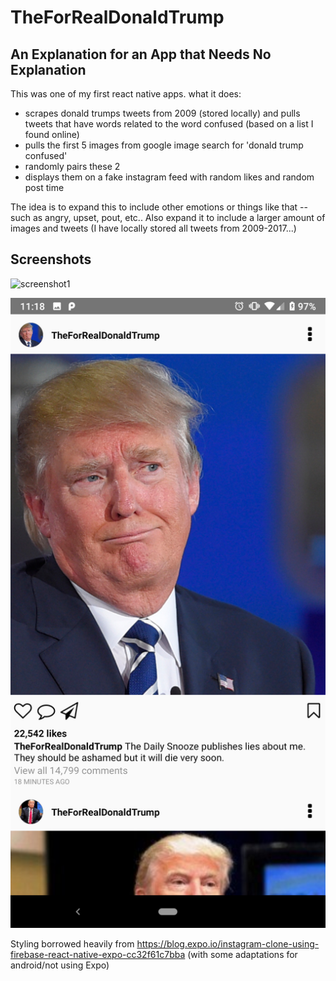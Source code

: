 # TheForRealDonaldTrump

## An Explanation for an App that Needs No Explanation

This was one of my first react native apps. what it does:

- scrapes donald trumps tweets from 2009 (stored locally) and pulls tweets that have words related to the word confused (based on a list I found online)
- pulls the first 5 images from google image search for 'donald trump confused'
- randomly pairs these 2
- displays them on a fake instagram feed with random likes and random post time

The idea is to expand this to include other emotions or things like that -- such as angry, upset, pout, etc.. 
Also expand it to include a larger amount of images and tweets (I have locally stored all tweets from 2009-2017...)

## Screenshots

![screenshot1](https://github.com/pm0u/TheForRealDonaldTrump/blob/master/readmephotos/Screenshot_20190130-111745.png&v=4&s=200)

![screenshot2](https://github.com/pm0u/TheForRealDonaldTrump/blob/master/readmephotos/Screenshot_20190130-111859.png)

Styling borrowed heavily from https://blog.expo.io/instagram-clone-using-firebase-react-native-expo-cc32f61c7bba (with some adaptations for android/not using Expo)
